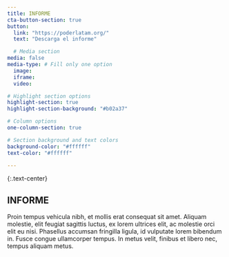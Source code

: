```yaml
---
title: INFORME
cta-button-section: true
button:
  link: "https://poderlatam.org/"
  text: "Descarga el informe"

  # Media section
media: false
media-type: # Fill only one option
  image:
  iframe:
  video:

# Highlight section options
highlight-section: true
highlight-section-background: "#b02a37"

# Column options
one-column-section: true

# Section background and text colors
background-color: "#ffffff"
text-color: "#ffffff"

---
```

{:.text-center}
## INFORME

Proin tempus vehicula nibh, et mollis erat consequat sit amet. Aliquam molestie, elit feugiat sagittis luctus, ex lorem ultrices elit, ac molestie orci elit eu nisi. Phasellus accumsan fringilla ligula, id vulputate lorem bibendum in. Fusce congue ullamcorper tempus. In metus velit, finibus et libero nec, tempus aliquam metus.

